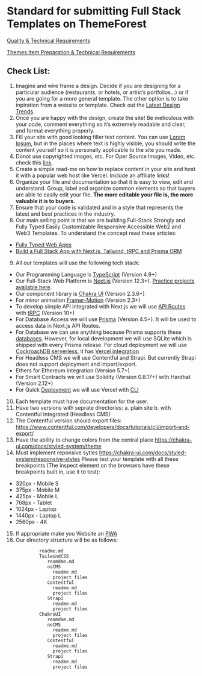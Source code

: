# Standard for submitting Full Stack Templates on ThemeForest

[Quality & Technical Requirements](https://help.author.envato.com/hc/en-us/categories/360000038846-Quality-Technical-Requirements)

[Themes Item Preparation & Technical Requirements](https://help.author.envato.com/hc/en-us/articles/360000470826-Themes-Item-Preparation-Technical-Requirements)

## Check List:
1. Imagine and wire frame a design. Decide if you are designing for a particular audience (restaurants, or hotels, or artist’s portfolios…) or if you are going for a more general template. The other option is to take inpiration from a website or template. Check out the [Latest Design Trends](https://github.com/panacloud-modern-global-apps/ui-design-trends).
2. Once you are happy with the design, create the site! Be meticulous with your code, comment everything so it’s extremely readable and clear, and format everything properly.
3. Fill your site with good looking filler text content. You can use [Lorem Ipsum](https://loremipsum.io/), but in the places where text is highly visible, you should write the content yourself so it is personally applicable to the site you made.
4. Donot use copyrighted images, etc. For Oper Source Images, Video, etc. check this [link](https://github.com/dimitrisraptis96/design-heaven).
5. Create a simple read-me on how to replace content in your site and host it with a popular web host like Vercel. Include an affiliate links!
6. Organize your file and documentation so that it is easy to view, edit and understand. Group, label and organize common elements so that buyers are able to easily edit your file. **The more editable your file is, the more valuable it is to buyers.**
7. Ensure that your code is validated and in a style that represents the latest and best practices in the industry. 
8. Our main selling point is that we are building Full-Stack Strongly and Fully Typed Easily Customizable Responsive Accessible Web2 and Web3 Templates. To understand the concept read these articles:
- [Fully Typed Web Apps](https://www.epicweb.dev/fully-typed-web-apps)
- [Build a Full Stack App with Next.js, Tailwind, tRPC and Prisma ORM](https://dev.to/franciscomendes10866/build-a-full-stack-app-with-nextjs-tailwind-trpc-and-prisma-orm-4ail)
9. All our templates will use the following tech stack:
- Our Programming Language is [TypeScript](https://github.com/panacloud-modern-global-apps/learn-typescript) (Version 4.9+)
- Our Full-Stack Web Platform is [Next.js](https://github.com/panacloud-modern-global-apps/nextjs) (Version 12.3+). [Practice projects available here](https://github.com/panacloud-modern-global-apps/nextjs-projects).
- Our component library is [Chakra UI](https://github.com/panacloud-modern-global-apps/chakra-nextjs-projects) (Version 2.3.6+)
- For minor animation [Framer-Motion](https://chakra-ui.com/getting-started/with-framer) (Version 2.3+)
- To develop simple API integrated with Next.js we will use [API Routes](https://nextjs.org/docs/api-routes/introduction) with [tRPC](https://trpc.io/docs/v10/nextjs) (Version 10+)
- For Database Access we will use [Prisma](https://www.prisma.io/nextjs) (Version 4.5+). It will be used to access data in Next.js API Routes.
- For Database we can use anything because Prisma supports these [databases](https://www.prisma.io/docs/reference/database-reference/supported-databases). However, for local development we will use SQLite which is shipped with every Prisma release. For cloud deployment we will use [CockroachDB serverless](https://www.cockroachlabs.com/blog/announcing-cockroachdb-serverless/), it has [Vercel integration](https://vercel.com/integrations/cockroachdb)
- For Headless CMS we will use Contentful and Strapi. But currently Strapi does not support deployment and import/export.
- Ethers for Ethereum integration (Version 5.7+)
- For Smart Contracts we will use Solidity (Version 0.8.17+) with Hardhat (Version 2.12+)
- For Quick [Deployment](https://vercel.com/docs/cli/deploy) we will use Vercel with [CLI](https://vercel.com/docs/cli)
10. Each template must have documentation for the user.
11. Have two versions with seprate directories: a. plain site b. with Contentful integrated (Headless CMS)
12. The Contentful version should export files: https://www.contentful.com/developers/docs/tutorials/cli/import-and-export/ 
13. Have the ability to change colors from the central place https://chakra-ui.com/docs/styled-system/theme
14. Must implement reponsive sytles https://chakra-ui.com/docs/styled-system/responsive-styles
Please test your template with all these breakpoints (The inspect element on the browsers have these breakpoints built in, use it to test):
- 320px - Mobile S
- 375px - Mobile M
- 425px - Mobile L
- 768px - Tablet
- 1024px - Laptop
- 1440px - Laptop L
- 2560px - 4K
15. If appropriate make you Website an [PWA](https://github.com/shadowwalker/next-pwa)
16. Our directory structure will be as follows:
```
            readme.md
            TailwindCSS
               reamdme.md
               noCMS
                 readme.md
                 project files
               Contentful
                 readme.md
                 project files
               Strapi
                 readme.md
                 project files
            ChakraUI
               reamdme.md
               noCMS
                 readme.md
                 project files
               Contentful
                 readme.md
                 project files
               Strapi
                 readme.md
                 project files
 ```

